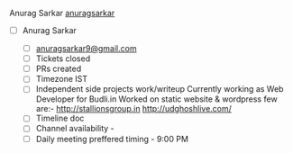 Anurag Sarkar [anuragsarkar](https://github.com/anuragsarkar/Internship/new/intern)
- [ ] Anurag Sarkar

     - [ ] anuragsarkar9@gmail.com
     - [ ] Tickets closed
     - [ ] PRs created
     - [ ] Timezone
            IST
     - [ ] Independent side projects work/writeup
            Currently working as Web Developer for Budli.in Worked on static website & wordpress few are:- 
            http://stallionsgroup.in
            http://udghoshlive.com/
     - [ ] Timeline doc
     - [ ] Channel availability 
            - [ ](calendly.com/anuragsarkar19)
     - [ ] Daily meeting preffered timing
            - [ ](calendly.com/anuragsarkar19) 9:00 PM
